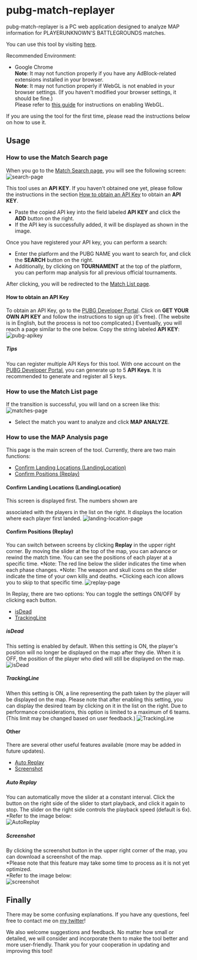 pubg-match-replayer
===================

pubg-match-replayer is a PC web application designed to analyze MAP information for PLAYERUNKNOWN'S BATTLEGROUNDS matches.

You can use this tool by visiting [here](https://kagijpn.github.io/pubg-match-replayer/top/).

Recommended Environment:
- Google Chrome  
  **Note**: It may not function properly if you have any AdBlock-related extensions installed in your browser.  
  **Note**: It may not function properly if WebGL is not enabled in your browser settings. (If you haven't modified your browser settings, it should be fine.)  
  Please refer to [this guide](https://qiita.com/Hiroki_M/items/c93b5b642514cde556d6) for instructions on enabling WebGL.

If you are using the tool for the first time, please read the instructions below on how to use it.

## Usage

### How to use the Match Search page
When you go to the [Match Search page](https://kagijpn.github.io/pubg-match-replayer/top/), you will see the following screen:
![search-page](https://raw.githubusercontent.com/KagiJPN/pubg-match-replayer/master/docs/img/replayer1.JPG)

This tool uses an **API KEY**. If you haven't obtained one yet, please follow the instructions in the section [How to obtain an API Key](#how-to-obtain-an-api-key) to obtain an **API KEY**.
- Paste the copied API key into the field labeled **API KEY** and click the **ADD** button on the right.
- If the API key is successfully added, it will be displayed as shown in the image.

Once you have registered your API key, you can perform a search:
- Enter the platform and the PUBG NAME you want to search for, and click the **SEARCH** button on the right.
- Additionally, by clicking on **TOURNAMENT** at the top of the platform, you can perform map analysis for all previous official tournaments.

After clicking, you will be redirected to the [Match List page](#how-to-use-the-match-list-page).

#### How to obtain an API Key
To obtain an API Key, go to the [PUBG Developer Portal](https://developer.pubg.com/).
Click on **GET YOUR OWN API KEY** and follow the instructions to sign up (it's free). (The website is in English, but the process is not too complicated.)
Eventually, you will reach a page similar to the one below. Copy the string labeled **API KEY**:
![pubg-apikey](https://raw.githubusercontent.com/KagiJPN/pubg-bluezone-predictor/master/docs/resource/img/pubg-apikey.JPG)

##### Tips
You can register multiple API Keys for this tool.
With one account on the [PUBG Developer Portal](https://developer.pubg.com/), you can generate up to 5 **API Keys**.
It is recommended to generate and register all 5 keys.

### How to use the Match List page
If the transition is successful, you will land on a screen like this:
![matches-page](https://raw.githubusercontent.com/KagiJPN/pubg-match-replayer/master/docs/img/replayer2.JPG)

- Select the match you want to analyze and click **MAP ANALYZE**.

### How to use the MAP Analysis page
This page is the main screen of the tool.
Currently, there are two main functions:
- [Confirm Landing Locations (LandingLocation)](#confirm-landing-locations-landinglocation)
- [Confirm Positions (Replay)](#confirm-positions-replay)

#### Confirm Landing Locations (LandingLocation)
This screen is displayed first.
The numbers shown are

 associated with the players in the list on the right.
It displays the location where each player first landed.
![landing-location-page](https://raw.githubusercontent.com/KagiJPN/pubg-match-replayer/master/docs/img/replayer3.JPG)

#### Confirm Positions (Replay)
You can switch between screens by clicking **Replay** in the upper right corner.
By moving the slider at the top of the map, you can advance or rewind the match time.
You can see the positions of each player at a specific time.
*Note: The red line below the slider indicates the time when each phase changes.
*Note: The weapon and skull icons on the slider indicate the time of your own kills and deaths.
*Clicking each icon allows you to skip to that specific time.
![replay-page](https://raw.githubusercontent.com/KagiJPN/pubg-match-replayer/master/docs/img/replayer4.JPG)

In Replay, there are two options:
You can toggle the settings ON/OFF by clicking each button.
- [isDead](#isdead)
- [TrackingLine](#trackingline)

##### isDead
This setting is enabled by default.
When this setting is ON, the player's position will no longer be displayed on the map after they die.
When it is OFF, the position of the player who died will still be displayed on the map.
![isDead](https://raw.githubusercontent.com/KagiJPN/pubg-match-replayer/master/docs/img/replayer5.JPG)


##### TrackingLine
When this setting is ON, a line representing the path taken by the player will be displayed on the map.
Please note that after enabling this setting, you can display the desired team by clicking on it in the list on the right.
Due to performance considerations, this option is limited to a maximum of 6 teams. (This limit may be changed based on user feedback.)
![TrackingLine](https://raw.githubusercontent.com/KagiJPN/pubg-match-replayer/master/docs/img/replayer6.JPG)

#### Other
There are several other useful features available (more may be added in future updates).
- [Auto Replay](#auto-replay)
- [Screenshot](#screenshot)

##### Auto Replay
You can automatically move the slider at a constant interval.
Click the button on the right side of the slider to start playback, and click it again to stop.
The slider on the right side controls the playback speed (default is 6x).  
*Refer to the image below:  
![AutoReplay](https://raw.githubusercontent.com/KagiJPN/pubg-match-replayer/master/docs/img/replayer7.JPG)

##### Screenshot
By clicking the screenshot button in the upper right corner of the map, you can download a screenshot of the map.  
*Please note that this feature may take some time to process as it is not yet optimized.  
*Refer to the image below:  
![screenshot](https://raw.githubusercontent.com/KagiJPN/pubg-match-replayer/master/docs/img/replayer8.JPG)

## Finally
There may be some confusing explanations.
If you have any questions, feel free to contact me on [my twitter](https://twitter.com/KagiJPN)!

We also welcome suggestions and feedback.
No matter how small or detailed, we will consider and incorporate them to make the tool better and more user-friendly.
Thank you for your cooperation in updating and improving this tool!
